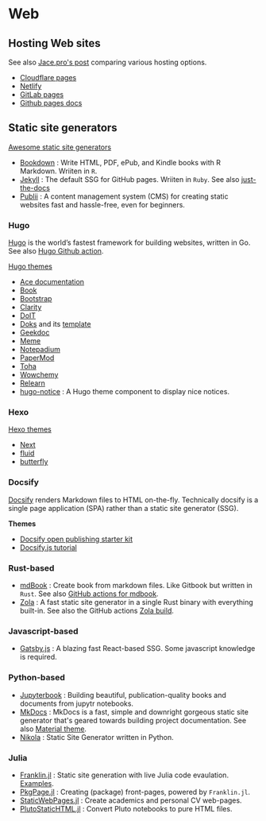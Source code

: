 # Web

## Hosting Web sites

See also [Jace.pro's post](https://jace.pro/post/2020-12-17-cloudflare-pages-netlify-zeit-github-pages-and-gitlab-pages-where-to-host/) comparing various hosting options.

- [Cloudflare pages](https://pages.cloudflare.com)
- [Netlify](https://www.netlify.com/)
- [GitLab pages](https://docs.gitlab.com/ee/user/project/pages/)
- [Github pages docs](https://docs.github.com/en/pages)

## Static site generators

[Awesome static site generators](https://github.com/myles/awesome-static-generators)

- [Bookdown](https://bookdown.org) : Write HTML, PDF, ePub, and Kindle books with R Markdown. Wriiten in `R`.
- [Jekyll](https://jekyllrb.com) : The default SSG for GitHub pages. Wriiten in `Ruby`. See also [just-the-docs](https://github.com/just-the-docs/just-the-docs)
- [Publii](https://github.com/GetPublii/Publii) : A content management system (CMS) for creating static websites fast and hassle-free, even for beginners.

### Hugo

[Hugo](https://gohugo.io/) is the world’s fastest framework for building websites, written in Go. See also [Hugo Github action](https://github.com/peaceiris/actions-hugo).

[Hugo themes](https://themes.gohugo.io/)

- [Ace documentation](https://github.com/vantagedesign/ace-documentation)
- [Book](https://github.com/alex-shpak/hugo-book)
- [Bootstrap](https://github.com/razonyang/hugo-theme-bootstrap)
- [Clarity](https://github.com/chipzoller/hugo-clarity)
- [DoIT](https://github.com/HEIGE-PCloud/DoIt)
- [Doks](https://github.com/h-enk/doks) and its [template](https://github.com/h-enk/doks-child-theme)
- [Geekdoc](https://github.com/thegeeklab/hugo-geekdoc)
- [Meme](https://github.com/reuixiy/hugo-theme-meme)
- [Notepadium](https://github.com/cntrump/hugo-notepadium)
- [PaperMod](https://github.com/adityatelange/hugo-PaperMod)
- [Toha](https://github.com/hugo-toha/toha)
- [Wowchemy](https://github.com/wowchemy/wowchemy-hugo-themes)
- [Relearn](https://github.com/McShelby/hugo-theme-relearn)
- [hugo-notice](https://github.com/martignoni/hugo-notice) : A Hugo theme component to display nice notices.

### Hexo

[Hexo themes](https://hexo.io/themes/)

- [Next](https://theme-next.js.org/)
- [fluid](https://fluid-dev.github.io/hexo-fluid-docs/)
- [butterfly](https://butterfly.js.org/)

### Docsify

[Docsify](https://docsify.js.org/) renders Markdown files to HTML on-the-fly. Technically docsify is a single page application (SPA) rather than a static site generator (SSG).

**Themes**

- [Docsify open publishing starter kit](https://github.com/hibbitts-design/docsify-open-publishing-starter-kit)
- [Docsify.js tutorial](https://github.com/MichaelCurrin/docsify-js-tutorial)

### Rust-based

- [mdBook](https://github.com/rust-lang/mdBook) : Create book from markdown files. Like Gitbook but written in `Rust`. See also [GitHub actions for mdbook](https://github.com/peaceiris/actions-mdbook).
- [Zola](https://github.com/getzola/zola) : A fast static site generator in a single Rust binary with everything built-in. See also the GitHub actions [Zola build](https://github.com/TonySpegel/zola-build-action).

### Javascript-based

- [Gatsby.js](https://www.gatsbyjs.com) : A blazing fast React-based SSG. Some javascript knowledge is required.

### Python-based

- [Jupyterbook](https://jupyterbook.org/intro.html) : Building beautiful, publication-quality books and documents from jupytr notebooks.
- [MkDocs](https://www.mkdocs.org) : MkDocs is a fast, simple and downright gorgeous static site generator that's geared towards building project documentation. See also [Material theme](https://squidfunk.github.io/mkdocs-material/).
- [Nikola](https://getnikola.com/) : Static Site Generator written in Python.

### Julia

- [Franklin.jl](https://github.com/tlienart/Franklin.jl) : Static site generation with live Julia code evaulation. [Examples](https://github.com/tlienart/Franklin.jl#docs).
- [PkgPage.jl](https://tlienart.github.io/PkgPage.jl/) : Creating (package) front-pages, powered by `Franklin.jl`.
- [StaticWebPages.jl](https://github.com/Azzaare/StaticWebPages.jl) : Create academics and personal CV web-pages.
- [PlutoStaticHTML.jl](https://github.com/rikhuijzer/PlutoStaticHTML.jl) : Convert Pluto notebooks to pure HTML files.
